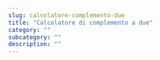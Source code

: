 ```yaml
---
slug: calcolatore-complemento-due
title: "Calcolatore di complemento a due"
category: ""
subcategory: ""
description: ""
---
```


